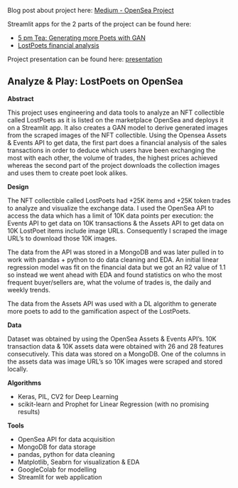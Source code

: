 Blog post about project here: [Medium - OpenSea Project](https://medium.com/@zey-o/lost-poets-on-the-loose-sleeping-interlocutors-1d7696d25a3b)

Streamlit apps for the 2 parts of the project can be found here: 
- [5 pm Tea: Generating more Poets with GAN](https://share.streamlit.io/zey-o/engineering_opensea_lostpoets/main/gan_poets.py)
- [LostPoets financial analysis](https://share.streamlit.io/zey-o/engineering_opensea_lostpoets/main/financial_sales_streamlit.py)

Project presentation can be found here: [presentation](https://github.com/zey-o/Engineering_OpenSea_LostPoets/blob/main/Presentation_OpenSea_LostPoets.pdf)


## Analyze & Play: LostPoets on OpenSea

**Abstract**

This project uses engineering and data tools to analyze an NFT collectible called LostPoets as it is listed on the marketplace OpenSea and deploys it on a Streamlit app. It also creates a GAN model to derive generated images from the scraped images of the NFT collectible. Using the Opensea Assets & Events API to get data, the first part does a financial analysis of the sales transactions in order to deduce which users have been exchanging the most with each other, the volume of trades, the highest prices achieved whereas the second part of the project downloads the collection images and uses them to create poet look alikes. 

**Design**

The NFT collectible called LostPoets had +25K items and +25K token trades to analyze and visualize the exchange data. I used the OpenSea API to access the data which has a limit of 10K data points per execution: the Events API to get data on 10K transactions & the Assets API to get data on 10K LostPoet items include image URLs. Consequently I scraped the image URL’s to download those 10K images. 

The data from the API was stored in a MongoDB and was later pulled in to work with pandas + python to do data cleaning and EDA. An initial linear regression model was fit on the financial data but we got an R2 value of 1.1 so instead we went ahead with EDA and found statistics on who the most frequent buyer/sellers are, what the volume of trades is, the daily and weekly trends. 

The data from the Assets API was used with a DL algorithm to generate more poets to add to the gamification aspect of the LostPoets. 

**Data**

Dataset was obtained by using the OpenSea Assets & Events API’s. 
10K transaction data & 10K assets data were obtained with 26 and 28 features consecutively. 
This data was stored on a MongoDB. 
One of the columns in the assets data was image URL’s so 10K images were scraped and stored locally. 

**Algorithms**
- Keras, PIL, CV2 for Deep Learning 
- scikit-learn and Prophet for Linear Regression (with no promising results) 

**Tools**
- OpenSea API for data acquisition
- MongoDB for data storage
- pandas, python for data cleaning 
- Matplotlib, Seabrn for visualization & EDA 
- GoogleColab for modelling 
- Streamlit for web application  

